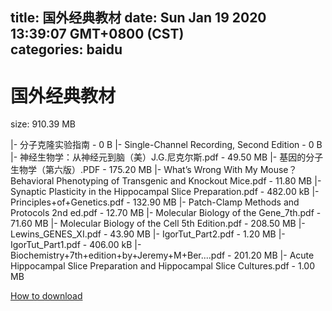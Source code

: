 
title: 国外经典教材
date: Sun Jan 19 2020 13:39:07 GMT+0800 (CST)    
categories: baidu
---

# 国外经典教材
size: 910.39 MB
 
 
|- 分子克隆实验指南 - 0 B
|- Single-Channel Recording, Second Edition - 0 B
|- 神经生物学：从神经元到脑（美）J.G.尼克尔斯.pdf - 49.50 MB
|- 基因的分子生物学（第六版）.PDF - 175.20 MB
|- What’s Wrong With My Mouse？Behavioral Phenotyping of Transgenic and Knockout Mice.pdf - 11.80 MB
|- Synaptic Plasticity in the Hippocampal Slice Preparation.pdf - 482.00 kB
|- Principles+of+Genetics.pdf - 132.90 MB
|- Patch-Clamp Methods and Protocols 2nd ed.pdf - 12.70 MB
|- Molecular Biology of the Gene_7th.pdf - 71.60 MB
|- Molecular Biology of the Cell 5th Edition.pdf - 208.50 MB
|- Lewins_GENES_XI.pdf - 43.90 MB
|- IgorTut_Part2.pdf - 1.20 MB
|- IgorTut_Part1.pdf - 406.00 kB
|- Biochemistry+7th+edition+by+Jeremy+M+Ber....pdf - 201.20 MB
|- Acute Hippocampal Slice Preparation and Hippocampal Slice Cultures.pdf - 1.00 MB

[How to download](https://bpcam.bemobtrk.com/go/2ceec3aa-1ca2-46d6-b9ff-aaa5c184517c?jno=4483)